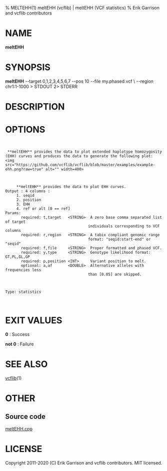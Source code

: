 % MELTEHH(1) meltEHH (vcflib) | meltEHH (VCF statistics)
% Erik Garrison and vcflib contributors

# NAME

**meltEHH**

# SYNOPSIS

**meltEHH** --target 0,1,2,3,4,5,6,7 --pos 10 --file my.phased.vcf \ --region chr1:1-1000 > STDOUT 2> STDERR

# DESCRIPTION





# OPTIONS

```


 **meltEHH** provides the data to plot extended haplotype homozygosity
(EHH) curves and produces the data to generate the following plot:
<img src="https://github.com/vcflib/vcflib/blob/master/examples/example-ehh.png?raw=true" alt="" width=400>



     **meltEHH** provides the data to plot EHH curves.
Output : 4 columns :
     1. seqid
     2. position
     3. EHH
     4. ref or alt [0 == ref]
Params:
       required: t,target   <STRING>  A zero base comma separated list of target
                                     individuals corresponding to VCF columns
       required: r,region   <STRING>  A tabix compliant genomic range
                                     format: "seqid:start-end" or "seqid"
       required: f,file     <STRING>  Proper formatted and phased VCF.
       required: y,type     <STRING>  Genotype likelihood format: GT,PL,GL,GP
       required: p,position <INT>     Variant position to melt.
       optional: a,af       <DOUBLE>  Alternative alleles with frequencies less
                                     than [0.05] are skipped.



Type: statistics



```





# EXIT VALUES

**0**
: Success

**not 0**
: Failure

# SEE ALSO



[vcflib](./vcflib.md)(1)



# OTHER

## Source code

[meltEHH.cpp](https://github.com/vcflib/vcflib/blob/master/src/meltEHH.cpp)

# LICENSE

Copyright 2011-2020 (C) Erik Garrison and vcflib contributors. MIT licensed.

<!--
  Created with ./scripts/bin2md.rb scripts/bin2md-template.erb
-->
